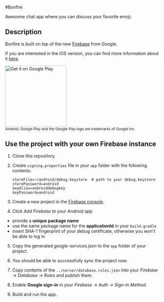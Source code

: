 #Bonfire

Awesome chat app where you can discuss your favorite emoji.

## Description

Bonfire is built on top of the new [Firebase][1] from Google.

If you are interested in the iOS version, you can find more information about it [here][2].

<a href="https://play.google.com/store/apps/details?id=com.novoda.bonfire&amp;utm_source=global_co&amp;utm_medium=prtnr&amp;utm_content=Mar2515&amp;utm_campaign=PartBadge&amp;pcampaignid=MKT-Other-global-all-co-prtnr-py-PartBadge-Mar2515-1" style="border: 0 none;"><img width="200" style="vertical-align:middle;text-decoration: none;" alt="Get it on Google Play" src="https://play.google.com/intl/en_us/badges/images/generic/en_badge_web_generic.png"></a>
<br/>
<sub>Android, Google Play and the Google Play logo are trademarks of Google Inc.</sub>

## Use the project with your own Firebase instance

1. Clone this repository.

2. Create `signing.properties` file in your `app` folder with the following contents:

    ```
    storeFile=~/android/debug.keystore  # path to your debug.keystore
    storePassword=android
    keyAlias=androiddebugkey
    keyPassword=android
    ```

3. Create a new project in the [Firebase console][3].

4. Click *Add Firebase to your Android app*
  * provide a **unique package name**
  * use the same package name for the **applicationId** in your `build.gradle`
  * insert SHA-1 fingerprint of your debug certificate, otherwise you won't be able to log in

5. Copy the generated *google-services.json* to the `app` folder of your project.

6. You should be able to successfully sync the project now.

6. Copy contents of the `../server/database.rules.json` into your *Firebase -> Database -> Rules* and publish them.

7. Enable **Google sign-in** in your *Firebase -> Auth -> Sign-in Method*.

8. Build and run the app.


[1]: https://firebase.google.com/
[2]: /ios
[3]: https://console.firebase.google.com
